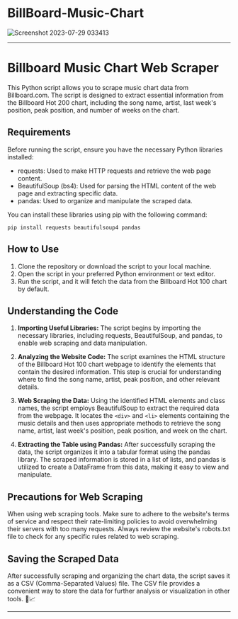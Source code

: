 # BillBoard-Music-Chart
![Screenshot 2023-07-29 033413](https://github.com/emhkayho/BillBoard-Music-Chart/assets/96947147/75a352e3-c00a-4a00-8277-64a44354c673)

---
# Billboard Music Chart Web Scraper

This Python script allows you to scrape music chart data from Billboard.com. The script is designed to extract essential information from the Billboard Hot 200 chart, including the song name, artist, last week's position, peak position, and number of weeks on the chart.

## Requirements

Before running the script, ensure you have the necessary Python libraries installed:

- requests: Used to make HTTP requests and retrieve the web page content.
- BeautifulSoup (bs4): Used for parsing the HTML content of the web page and extracting specific data.
- pandas: Used to organize and manipulate the scraped data.

You can install these libraries using pip with the following command:

```
pip install requests beautifulsoup4 pandas
```

## How to Use

1. Clone the repository or download the script to your local machine.
2. Open the script in your preferred Python environment or text editor.
3. Run the script, and it will fetch the data from the Billboard Hot 100 chart by default.

## Understanding the Code

1. **Importing Useful Libraries:** The script begins by importing the necessary libraries, including requests, BeautifulSoup, and pandas, to enable web scraping and data manipulation.

2. **Analyzing the Website Code:** The script examines the HTML structure of the Billboard Hot 100 chart webpage to identify the elements that contain the desired information. This step is crucial for understanding where to find the song name, artist, peak position, and other relevant details.

3. **Web Scraping the Data:** Using the identified HTML elements and class names, the script employs BeautifulSoup to extract the required data from the webpage. It locates the `<div>` and `<li>` elements containing the music details and then uses appropriate methods to retrieve the song name, artist, last week's position, peak position, and week on the chart.

4. **Extracting the Table using Pandas:** After successfully scraping the data, the script organizes it into a tabular format using the pandas library. The scraped information is stored in a list of lists, and pandas is utilized to create a DataFrame from this data, making it easy to view and manipulate.

## Precautions for Web Scraping

When using web scraping tools. Make sure to adhere to the website's terms of service and respect their rate-limiting policies to avoid overwhelming their servers with too many requests. Always review the website's robots.txt file to check for any specific rules related to web scraping.

## Saving the Scraped Data

After successfully scraping and organizing the chart data, the script saves it as a CSV (Comma-Separated Values) file. The CSV file provides a convenient way to store the data for further analysis or visualization in other tools.
🎵📈

---
